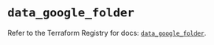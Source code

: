 # `data_google_folder`

Refer to the Terraform Registry for docs: [`data_google_folder`](https://registry.terraform.io/providers/hashicorp/google-beta/5.35.0/docs/data-sources/google_folder).
